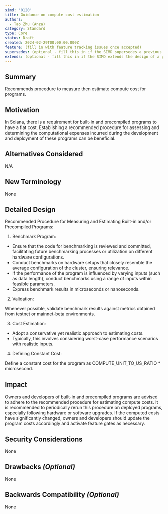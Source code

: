 ```yaml
---
simd: '0120'
title: Guidance on compute cost estimation
authors:
  - Tao Zhu (Anza)
category: Standard
type: Core
status: Draft
created: 2024-02-29T00:00:00.000Z
feature: (fill in with feature tracking issues once accepted)
supersedes: (optional - fill this in if the SIMD supersedes a previous SIMD)
extends: (optional - fill this in if the SIMD extends the design of a previous SIMD)
---
```


## Summary

Recommends procedure to measure then estimate compute cost for programs.

## Motivation

In Solana, there is a requirement for built-in and precompiled programs to have
a flat cost. Establishing a recommended procedure for assessing and determining
the computational expenses incurred during the development and deployment of
these programs can be beneficial.

## Alternatives Considered

N/A

## New Terminology

None

## Detailed Design

Recommended Procedure for Measuring and Estimating Built-in and/or Precompiled
Programs:

1. Benchmark Program:

  - Ensure that the code for benchmarking is reviewed and committed,
    facilitating future benchmarking processes or utilization on different
    hardware configurations.
  - Conduct benchmarks on hardware setups that closely resemble the average
    configuration of the cluster, ensuring relevance.
  - If the performance of the program is influenced by varying inputs (such as
    data length), conduct benchmarks using a range of inputs within feasible
    parameters.
  - Express benchmark results in microseconds or nanoseconds.

2. Validation:

Whenever possible, validate benchmark results against metrics obtained from
testnet or mainnet-beta environments.

3. Cost Estimation:

  - Adopt a conservative yet realistic approach to estimating costs.
  - Typically, this involves considering worst-case performance scenarios with
    realistic inputs.

4. Defining Constant Cost:

Define a constant cost for the program as COMPUTE_UNIT_TO_US_RATIO * microsecond.

## Impact

Owners and developers of built-in and precompiled programs are advised to
adhere to the recommended procedure for estimating compute costs. It is
recommended to periodically rerun this procedure on deployed programs,
especially following hardware or software upgrades. If the computed costs have
significantly changed, owners and developers should update the program costs
accordingly and activate feature gates as necessary.

## Security Considerations

None

## Drawbacks *(Optional)*

None

## Backwards Compatibility *(Optional)*

None
